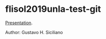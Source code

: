 # flisol2019unla-test-git

[Presentation](https://docs.google.com/presentation/d/10jHaWxL1lFbRDl0KJFxOITsR9N1stiAoTdqTZU6dv8A/).

Author: Gustavo H. Siciliano
